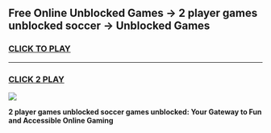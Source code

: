 
## Free Online Unblocked Games → 2 player games unblocked soccer → Unblocked Games
<h3>
<a href="https://premium.freeplayer.one?title=2_player_games_unblocked_soccer&ref=21F">CLICK TO PLAY</a></h3>
<hr>

<h3>
<a href="https://premium.freeplayer.one?title=2_player_games_unblocked_soccer&ref=21F">CLICK 2 PLAY</a>
  
</h3>

<a href="https://premium.freeplayer.one?title=2_player_games_unblocked_soccer&ref=21F/"><img src="https://clearcache.store/games.png"></a>


**2 player games unblocked soccer games unblocked: Your Gateway to Fun and Accessible Online Gaming**

